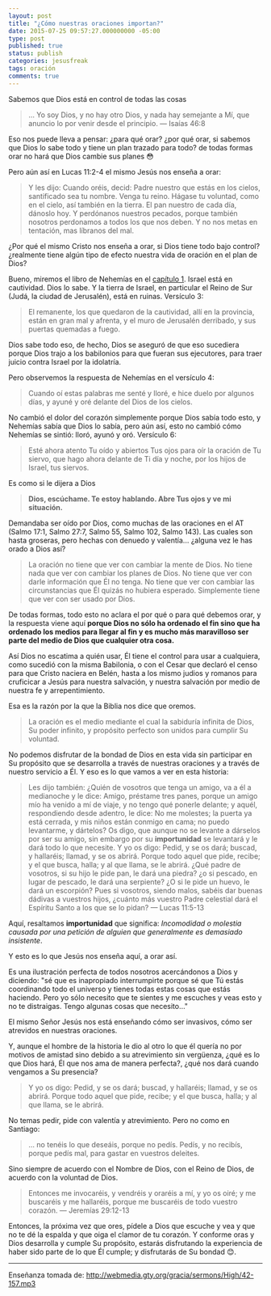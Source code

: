 ```yaml
---
layout: post
title: "¿Cómo nuestras oraciones importan?"
date: 2015-07-25 09:57:27.000000000 -05:00
type: post
published: true
status: publish
categories: jesusfreak
tags: oración
comments: true
---
```

Sabemos que Dios está en control de todas las cosas

> ... Yo soy Dios, y no hay otro Dios, y nada hay semejante a Mí, que anuncio lo por venir desde el principio.
— Isaías 46:8

Eso nos puede lleva a pensar: ¿para qué orar? ¿por qué orar, si sabemos que Dios lo sabe todo y tiene un plan trazado para todo? de todas formas orar no hará que Dios cambie sus planes 😳

Pero aún así en Lucas 11:2-4 el mismo Jesús nos enseña a orar:

> Y les dijo: Cuando oréis, decid: Padre nuestro que estás en los cielos, santificado sea tu nombre. Venga tu reino. Hágase tu voluntad, como en el cielo, así también en la tierra.
El pan nuestro de cada día, dánoslo hoy.
Y perdónanos nuestros pecados, porque también nosotros perdonamos a todos los que nos deben. Y no nos metas en tentación, mas líbranos del mal.

¿Por qué el mismo Cristo nos enseña a orar, si Dios tiene todo bajo control? ¿realmente tiene algún tipo de efecto nuestra vida de oración en el plan de Dios?

Bueno, miremos el libro de Nehemías en el [capítulo 1](https://www.biblegateway.com/passage/?search=Nehemias+1&amp;version=RVR1960). Israel está en cautividad. Dios lo sabe. Y la tierra de Israel, en particular el Reino de Sur (Judá, la ciudad de Jerusalén), está en ruinas. Versículo 3:

> El remanente, los que quedaron de la cautividad, allí en la provincia, están en gran mal y afrenta, y el muro de Jerusalén derribado, y sus puertas quemadas a fuego.

Dios sabe todo eso, de hecho, Dios se aseguró de que eso sucediera porque Dios trajo a los babilonios para que fueran sus ejecutores, para traer juicio contra Israel por la idolatría.

Pero observemos la respuesta de Nehemías en el versículo 4:

> Cuando oí estas palabras me senté y lloré, e hice duelo por algunos días, y ayuné y oré delante del Dios de los cielos.

No cambió el dolor del corazón simplemente porque Dios sabía todo esto, y Nehemías sabía que Dios lo sabía, pero aún así, esto no cambió cómo Nehemías se sintió: lloró, ayunó y oró. Versículo 6:

> Esté ahora atento Tu oído y abiertos Tus ojos para oír la oración de Tu siervo, que hago ahora delante de Ti día y noche, por los hijos de Israel, tus siervos.

Es como si le dijera a Dios

> **Dios, escúchame. Te estoy hablando. Abre Tus ojos y ve mi situación.**

Demandaba ser oído por Dios, como muchas de las oraciones en el AT (Salmo 17:1, Salmo 27:7, Salmo 55, Salmo 102, Salmo 143). Las cuales son hasta groseras, pero hechas con denuedo y valentía... ¿alguna vez le has orado a Dios así?

>La oración no tiene que ver con cambiar la mente de Dios. No tiene nada que ver con cambiar los planes de Dios. No tiene que ver con darle información que Él no tenga. No tiene que ver con cambiar las circunstancias que Él quizás no hubiera esperado. Simplemente tiene que ver con ser usado por Dios.

De todas formas, todo esto no aclara el por qué o para qué debemos orar, y la respuesta viene aquí **porque Dios no sólo ha ordenado el fin sino que ha ordenado los medios para llegar al fin y es mucho más maravilloso ser parte del medio de Dios que cualquier otra cosa.**

Así Dios no escatima a quién usar, Él tiene el control para usar a cualquiera, como sucedió con la misma Babilonia, o con el Cesar que declaró el censo para que Cristo naciera en Belén, hasta a los mismo judios y romanos para cruficicar a Jesús para nuestra salvación, y nuestra salvación por medio de nuestra fe y arrepentimiento.

Esa es la razón por la que la Biblia nos dice que oremos.

> La oración es el medio mediante el cual la sabiduría infinita de Dios, Su poder infinito, y propósito perfecto son unidos para cumplir Su voluntad.

No podemos disfrutar de la bondad de Dios en esta vida sin participar en Su propósito que se desarrolla a través de nuestras oraciones y a través de nuestro servicio a Él. Y eso es lo que vamos a ver en esta historia:

> Les dijo también: ¿Quién de vosotros que tenga un amigo, va a él a medianoche y le dice: Amigo, préstame tres panes, porque un amigo mío ha venido a mí de viaje, y no tengo qué ponerle delante; y aquél, respondiendo desde adentro, le dice: No me molestes; la puerta ya está cerrada, y mis niños están conmigo en cama; no puedo levantarme, y dártelos?
Os digo, que aunque no se levante a dárselos por ser su amigo, sin embargo por su <strong>importunidad</strong> se levantará y le dará todo lo que necesite.
Y yo os digo: Pedid, y se os dará; buscad, y hallaréis; llamad, y se os abrirá.
Porque todo aquel que pide, recibe; y el que busca, halla; y al que llama, se le abrirá.
¿Qué padre de vosotros, si su hijo le pide pan, le dará una piedra? ¿o si pescado, en lugar de pescado, le dará una serpiente? <span id="es-RVR1960-25419" class="text Luke-11-12">¿O si le pide un huevo, le dará un escorpión?</span>
Pues si vosotros, siendo malos, sabéis dar buenas dádivas a vuestros hijos, ¿cuánto más vuestro Padre celestial dará el Espíritu Santo a los que se lo pidan?
— Lucas 11:5-13

Aquí, resaltamos **importunidad** que significa: *Incomodidad o molestia causada por una petición de alguien que generalmente es demasiado insistente*.

Y esto es lo que Jesús nos enseña aquí, a orar así.

Es una ilustración perfecta de todos nosotros acercándonos a Dios y diciendo: "sé que es inapropiado interrumpirte porque sé que Tú estás coordinando todo el universo y tienes todas estas cosas que estás haciendo. Pero yo sólo necesito que te sientes y me escuches y veas esto y no te distraigas. Tengo algunas cosas que necesito…"

El mismo Señor Jesús nos está enseñando cómo ser invasivos, cómo ser atrevidos en nuestras oraciones.

Y, aunque el hombre de la historia le dio al otro lo que él quería no por motivos de amistad sino debido a su atrevimiento sin vergüenza, ¿qué es lo que Dios hará, Él que nos ama de manera perfecta?, ¿qué nos dará cuando vengamos a Su presencia?

>Y yo os digo: Pedid, y se os dará; buscad, y hallaréis; llamad, y se os abrirá. Porque todo aquel que pide, recibe; y el que busca, halla; y al que llama, se le abrirá.

No temas pedir, pide con valentía y atrevimiento. Pero no como en Santiago:

>... no tenéis lo que deseáis, porque no pedís. Pedís, y no recibís, porque pedís mal, para gastar en vuestros deleites.

Sino siempre de acuerdo con el Nombre de Dios, con el Reino de Dios, de acuerdo con la voluntad de Dios.
> Entonces me invocaréis, y vendréis y oraréis a mí, y yo os oiré; y me buscaréis y me hallaréis, porque me buscaréis de todo vuestro corazón.
— Jeremías 29:12-13

Entonces, la próxima vez que ores, pídele a Dios que escuche y vea y que no te dé la espalda y que oiga el clamor de tu corazón. Y conforme oras y Dios desarrolla y cumple Su propósito, estarás disfrutando la experiencia de haber sido parte de lo que Él cumple; y disfrutarás de Su bondad 😊.

***

Enseñanza tomada de: http://webmedia.gty.org/gracia/sermons/High/42-157.mp3
